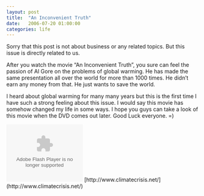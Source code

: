 ```yaml
---
layout: post
title:  "An Inconvenient Truth"
date:   2006-07-20 01:00:00
categories: life
---
```


Sorry that this post is not about business or any related topics. But this issue is directly related to us.

After you watch the movie “An Inconvenient Truth”, you sure can feel the passion of Al Gore on the problems of global warming. He has made the same presentation all over the world for more than 1000 times. He didn’t earn any money from that. He just wants to save the world.

I heard about global warming for many many years but this is the first time I have such a strong feeling about this issue. I would say this movie has somehow changed my life in some ways. I hope you guys can take a look of this movie when the DVD comes out later. Good Luck everyone. =)

<embed style="width:200px;" id="VideoPlayback" type="application/x-shockwave-flash" src="http://video.google.com/googleplayer.swf?docId=2078944470709189270">  
[http://www.climatecrisis.net/](http://www.climatecrisis.net/)
